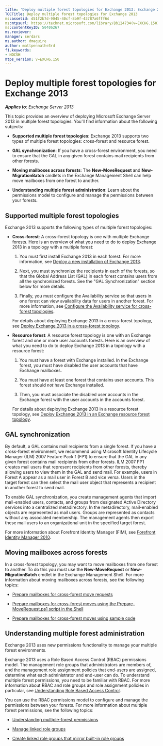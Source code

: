```yaml
---
title: 'Deploy multiple forest topologies for Exchange 2013: Exchange 2013 Help'
TOCTitle: Deploy multiple forest topologies for Exchange 2013
ms:assetid: d51f2b7d-9045-40cf-8b9f-43787a6fff6d
ms:mtpsurl: https://technet.microsoft.com/library/Bb124734(v=EXCHG.150)
ms:contentKeyID: 50406267
ms.reviewer: 
manager: serdars
ms.author: dmaguire
author: mattpennathe3rd
f1.keywords:
- NOCSH
mtps_version: v=EXCHG.150
---
```


# Deploy multiple forest topologies for Exchange 2013

_**Applies to:** Exchange Server 2013_

This topic provides an overview of deploying Microsoft Exchange Server 2013 in multiple forest topologies. You'll find information about the following subjects:

  - **Supported multiple forest topologies**: Exchange 2013 supports two types of multiple forest topologies: cross-forest and resource forest.

  - **GAL synchronization**: If you have a cross-forest environment, you need to ensure that the GAL in any given forest contains mail recipients from other forests.

  - **Moving mailboxes across forests**:  The **New-MoveRequest** and **New-MigrationBatch** cmdlets in the Exchange Management Shell can help move mailboxes from one forest to another.

  - **Understanding multiple forest administration**: Learn about the permissions model to configure and manage the permissions between your forests.

## Supported multiple forest topologies

Exchange 2013 supports the following types of multiple forest topologies:

  - **Cross-forest**: A cross-forest topology is one with multiple Exchange forests. Here is an overview of what you need to do to deploy Exchange 2013 in a topology with a multiple forest:

    1. You must first install Exchange 2013 in each forest. For more information, see [Deploy a new installation of Exchange 2013](deploy-a-new-installation-of-exchange-2013-exchange-2013-help.md).

    2. Next, you must synchronize the recipients in each of the forests, so that the Global Address List (GAL) in each forest contains users from all the synchronized forests. See the "GAL Synchronization" section below for more details.

    3. Finally, you must configure the Availability service so that users in one forest can view availability data for users in another forest. For more information, see [Configure the Availability service for cross-forest topologies](configure-the-availability-service-for-cross-forest-topologies-exchange-2013-help.md).

    For details about deploying Exchange 2013 in a cross-forest topology, see [Deploy Exchange 2013 in a cross-forest topology](deploy-exchange-2013-in-a-cross-forest-topology-exchange-2013-help.md).

  - **Resource forest**: A resource forest topology is one with an Exchange forest and one or more user accounts forests. Here is an overview of what you need to do to deploy Exchange 2013 in a topology with a resource forest:

    1. You must have a forest with Exchange installed. In the Exchange forest, you must have disabled the user accounts that have Exchange mailboxes.

    2. You must have at least one forest that contains user accounts. This forest should *not* have Exchange installed.

    3. Then, you must associate the disabled user accounts in the Exchange forest with the user accounts in the accounts forest.

    For details about deploying Exchange 2013 in a resource forest topology, see [Deploy Exchange 2013 in an Exchange resource forest topology](deploy-exchange-2013-in-an-exchange-resource-forest-topology-exchange-2013-help.md).

## GAL synchronization

By default, a GAL contains mail recipients from a single forest. If you have a cross-forest environment, we recommend using Microsoft Identity Lifecycle Manager (ILM) 2007 Feature Pack 1 (FP1) to ensure that the GAL in any given forest contains mail recipients from other forests. ILM 2007 FP1 creates mail users that represent recipients from other forests, thereby allowing users to view them in the GAL and send mail. For example, users in Forest A appear as a mail user in Forest B and vice versa. Users in the target forest can then select the mail user object that represents a recipient in another forest to send mail.

To enable GAL synchronization, you create management agents that import mail-enabled users, contacts, and groups from designated Active Directory services into a centralized metadirectory. In the metadirectory, mail-enabled objects are represented as mail users. Groups are represented as contacts without any associated membership. The management agents then export these mail users to an organizational unit in the specified target forest.

For more information about Forefront Identity Manager (FIM), see [Forefront Identity Manager 2010](https://docs.microsoft.com/previous-versions/tn-archive/ff630889(v=technet.10)).

## Moving mailboxes across forests

In a cross-forest topology, you may want to move mailboxes from one forest to another. To do this you must use the **New-MoveRequest** or **New-MigrationBatch** cmdlet in the Exchange Management Shell. For more information about moving mailboxes across forests, see the following topics:

  - [Prepare mailboxes for cross-forest move requests](prepare-mailboxes-for-cross-forest-move-requests-exchange-2013-help.md)

  - [Prepare mailboxes for cross-forest moves using the Prepare-MoveRequest.ps1 script in the Shell](prepare-mailboxes-for-cross-forest-moves-using-the-prepare-moverequest-ps1-script-in-the-shell-exchange-2013-help.md)

  - [Prepare mailboxes for cross-forest moves using sample code](prepare-mailboxes-for-cross-forest-moves-using-sample-code-exchange-2013-help.md)

## Understanding multiple forest administration

Exchange 2013 uses new permissions functionality to manage your multiple forest environments.

Exchange 2013 uses a Role Based Access Control (RBAC) permissions model. The management role groups that administrators are members of, and the management role assignment policies that end-users are assigned, determine what each administrator and end-user can do. To understand multiple forest permissions, you need to be familiar with RBAC. For more information about RBAC and role groups and role assignment policies in particular, see [Understanding Role Based Access Control](understanding-role-based-access-control-exchange-2013-help.md).

You can use the RBAC permissions model to configure and manage the permissions between your forests. For more information about multiple forest permissions, see the following topics:

  - [Understanding multiple-forest permissions](understanding-multiple-forest-permissions-exchange-2013-help.md)

  - [Manage linked role groups](manage-linked-role-groups-exchange-2013-help.md)

  - [Create linked role groups that mirror built-in role groups](create-linked-role-groups-that-mirror-built-in-role-groups-exchange-2013-help.md)

